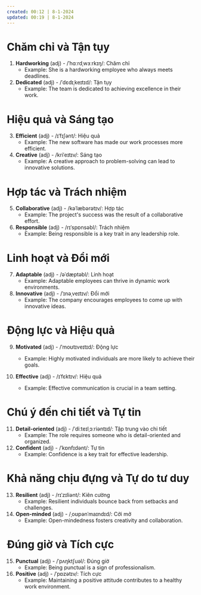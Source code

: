 ```yaml
---
created: 00:12 | 8-1-2024
updated: 00:19 | 8-1-2024
---
```

# Chăm chỉ và Tận tụy
1. **Hardworking** (adj) - /ˈhɑːrdˌwɜːrkɪŋ/: Chăm chỉ
    - Example: She is a hardworking employee who always meets deadlines.
2. **Dedicated** (adj) - /ˈdɛdɪˌkeɪtɪd/: Tận tụy
    - Example: The team is dedicated to achieving excellence in their work.

# Hiệu quả và Sáng tạo
3. **Efficient** (adj) - /ɪˈfɪʃənt/: Hiệu quả
	- Example: The new software has made our work processes more efficient.
4. **Creative** (adj) - /kriˈeɪtɪv/: Sáng tạo
    - Example: A creative approach to problem-solving can lead to innovative solutions.

# Hợp tác và Trách nhiệm 
5. **Collaborative** (adj) - /kəˈlæbərətɪv/: Hợp tác
	- Example: The project's success was the result of a collaborative effort.
1. **Responsible** (adj) - /rɪˈspɒnsəbl/: Trách nhiệm
    - Example: Being responsible is a key trait in any leadership role.

# Linh hoạt và Đổi mới 
7. **Adaptable** (adj) - /əˈdæptəbl/: Linh hoạt
	- Example: Adaptable employees can thrive in dynamic work environments.
1. **Innovative** (adj) - /ˈɪnəˌveɪtɪv/: Đổi mới
    - Example: The company encourages employees to come up with innovative ideas.

# Động lực và Hiệu quả 
9. **Motivated** (adj) - /ˈmoʊtɪveɪtɪd/: Động lực

	- Example: Highly motivated individuals are more likely to achieve their goals.
10. **Effective** (adj) - /ɪˈfɛktɪv/: Hiệu quả
    - Example: Effective communication is crucial in a team setting.

# Chú ý đến chi tiết và Tự tin 
11. **Detail-oriented** (adj) - /ˈdiːteɪlˌɔːriəntɪd/: Tập trung vào chi tiết 
	- Example: The role requires someone who is detail-oriented and organized.
12. **Confident** (adj) - /ˈkɒnfɪdənt/: Tự tin
    - Example: Confidence is a key trait for effective leadership.

# Khả năng chịu đựng và Tự do tư duy
13. **Resilient** (adj) - /rɪˈzɪliənt/: Kiên cường 
	- Example: Resilient individuals bounce back from setbacks and challenges.
14. **Open-minded** (adj) - /ˌoʊpənˈmaɪndɪd/: Cởi mở
    - Example: Open-mindedness fosters creativity and collaboration.

# Đúng giờ và Tích cực
15. **Punctual** (adj) - /ˈpʌŋktʃuəl/: Đúng giờ 
	- Example: Being punctual is a sign of professionalism.
16. **Positive** (adj) - /ˈpɒzətɪv/: Tích cực
    - Example: Maintaining a positive attitude contributes to a healthy work environment.